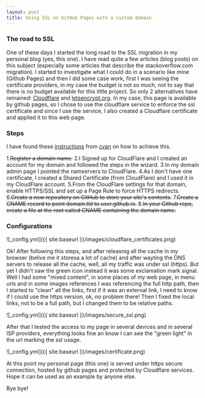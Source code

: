 ```yaml
---
layout: post
title: Using SSL on GitHub Pages with a custom domain
---
```


### The road to SSL

One of these days I started the long road to the SSL migration in my personal blog (yes, this one). 
I have read quite a few articles (blog posts) on this subject (especially some articles that describe the stackoverflow.com migration). I started to investigate what I could do in a scenario like mine (Github Pages) and then I did some case work, first I was seeing the certificate providers, in my case the budget is not so much, not to say that there is no budget available for this little project. So only 2 alternatives have remained: [Cloudflare](https://www.cloudflare.com/) and [letsencrypt.org](https://letsencrypt.org/). In my case, this page is available by github pages, so I chose to use the cloudflare service to enforce the ssl certificate and since I use the service, I also created a Cloudflare certificate and applied it to this web page.

### Steps

I have found these [instructions](https://gist.github.com/cvan/8630f847f579f90e0c014dc5199c337b) from [cvan](https://github.com/cvan/) on how to achieve this.


1.<strike>Register a domain name.</strike>
2.I Signed up for CloudFlare and I created an account for my domain and followed the steps in the wizard.
3.In my domain admin page I pointed the namservers to CloudFlare.
4.As I don't have one certificate, I created a Shared Certificate (from CloudFlare) and I used it in my CloudFlare account.
5.From the CloudFlare settings for that domain, enable HTTPS/SSL and set up a Page Rule to force HTTPS redirects.
6.<strike>Create a new repository on GitHub to store your site's contents.</strike>
7.<strike>Create a CNAME record to point domain.tld to user.github.io.</strike>
8.<strike>In your Github repo, create a file at the root called CNAME containing the domain name.</strike>


### Configurations

![_config.yml]({{ site.baseurl }}/images/cloudflare_certificates.png)

Ok! After following this steps, and after releasnig all the cache in my browser (belive me it storesa a lot of cache) and after wayting the DNS servers to release all the cache, well, all my traffic was under ssl (https). But yet I didn't saw the green icon instead it was some exclamation mark signal. Well I had some "mixed content", in some places of my web page, in menu urls and in some images references I was referencing the full http path, then I started to "clean" all the links, first if it was an external link, I need to know if I could use the https version, ok, no problem there! Then I fixed the local links, not to be a full path, but I changed them to be relative paths.

![_config.yml]({{ site.baseurl }}/images/secure_ssl.png)

After that I tested the access to my page in several devices and in several ISP providers, everything looks fine an know I can see the "green light" in the url marking the ssl usage.

![_config.yml]({{ site.baseurl }}/images/certificate.png)

At this point my personal page (this one) is served under https secure connection, hosted by github pages and protected by Cloudflare services. Hope it can be used as an example by anyone else.

Bye bye!

